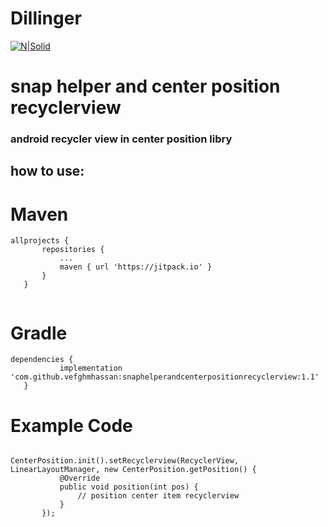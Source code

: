 # Dillinger

[![N|Solid](https://cldup.com/dTxpPi9lDf.thumb.png)](https://nodesource.com/products/nsolid)

# snap helper and center position recyclerview
### android recycler view  in center position libry  

## how to  use:
# Maven
 ```
 allprojects {
		repositories {
			...
			maven { url 'https://jitpack.io' }
		}
	}
	
  ```
# Gradle
 ```
 dependencies {
	        implementation 'com.github.vefghmhassan:snaphelperandcenterpositionrecyclerview:1.1'
	}
  ```
# Example Code
 ``` 
 
 CenterPosition.init().setRecyclerview(RecyclerView, LinearLayoutManager, new CenterPosition.getPosition() {
            @Override
            public void position(int pos) {
                // position center item recyclerview 
            }
        });
```  





